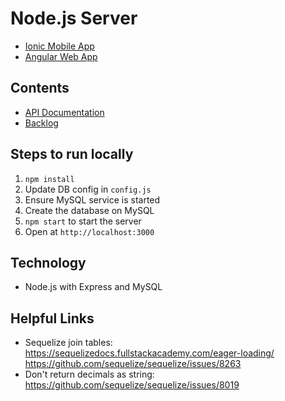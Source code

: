 # Node.js Server
- [Ionic Mobile App](https://github.com/tiffanyolw/remindme-app)
- [Angular Web App](https://github.com/tiffanyolw/remindme-web)

## Contents
- [API Documentation](_Docs/api-doc.md)
- [Backlog](_Docs/backlog.md)

## Steps to run locally
1. `npm install`
2. Update DB config in `config.js`
3. Ensure MySQL service is started
4. Create the database on MySQL
5. `npm start` to start the server
6. Open at `http://localhost:3000`

## Technology
- Node.js with Express and MySQL

## Helpful Links
- Sequelize join tables: https://sequelizedocs.fullstackacademy.com/eager-loading/
https://github.com/sequelize/sequelize/issues/8263
- Don't return decimals as string: https://github.com/sequelize/sequelize/issues/8019
